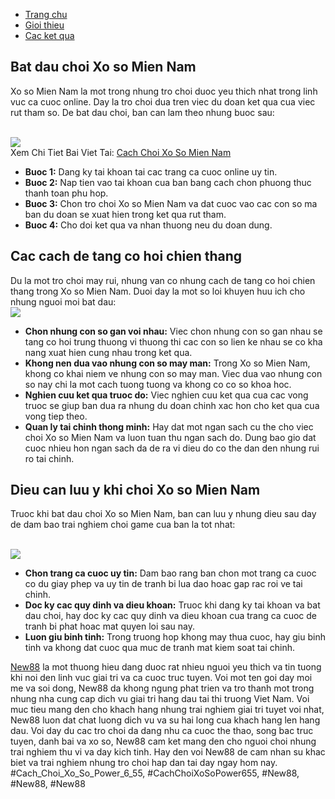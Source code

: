 <nav>
<ul>
<li><a href="#">Trang chu</a></li>
<li><a href="#">Gioi thieu</a></li>
<li><a href="#">Cac ket qua</a></li>
</ul>
</nav><section>
<h2>Bat dau choi Xo so Mien Nam</h2>
<p>Xo so Mien Nam la mot trong nhung tro choi duoc yeu thich nhat trong linh vuc ca cuoc online. Day la tro choi dua tren viec du doan ket qua cua viec rut tham so. De bat dau choi, ban can lam theo nhung buoc sau:</p><br><img src="https://new88n.net/wp-content/uploads/2025/04/Cach-Choi-Xo-So-Mien-Bac-De-Trung-300x157.png"></br>
Xem Chi Tiet Bai Viet Tai: <a href="https://new88n.net/cach-choi-xo-so-mien-nam/">Cach Choi Xo So Mien Nam</a>
<ul>
<li><strong>Buoc 1:</strong> Dang ky tai khoan tai cac trang ca cuoc online uy tin.</li>
<li><strong>Buoc 2:</strong> Nap tien vao tai khoan cua ban bang cach chon phuong thuc thanh toan phu hop.</li>
<li><strong>Buoc 3:</strong> Chon tro choi Xo so Mien Nam va dat cuoc vao cac con so ma ban du doan se xuat hien trong ket qua rut tham.</li>
<li><strong>Buoc 4:</strong> Cho doi ket qua va nhan thuong neu du doan dung.</li>
</ul>
</section><section>
<h2>Cac cach de tang co hoi chien thang</h2>
<p>Du la mot tro choi may rui, nhung van co nhung cach de tang co hoi chien thang trong Xo so Mien Nam. Duoi day la mot so loi khuyen huu ich cho nhung nguoi moi bat dau:<br><img src="https://new88n.net/wp-content/uploads/2025/04/Cach-Choi-Xo-So-Keno-De-Trung-Huong-Dan-Chi-Tiet-300x187.png"></br>
<ul>
<li><strong>Chon nhung con so gan voi nhau:</strong> Viec chon nhung con so gan nhau se tang co hoi trung thuong vi thuong thi cac con so lien ke nhau se co kha nang xuat hien cung nhau trong ket qua.</li>
<li><strong>Khong nen dua vao nhung con so may man:</strong> Trong Xo so Mien Nam, khong co khai niem ve nhung con so may man. Viec dua vao nhung con so nay chi la mot cach tuong tuong va khong co co so khoa hoc.</li>
<li><strong>Nghien cuu ket qua truoc do:</strong> Viec nghien cuu ket qua cua cac vong truoc se giup ban dua ra nhung du doan chinh xac hon cho ket qua cua vong tiep theo.</li>
<li><strong>Quan ly tai chinh thong minh:</strong> Hay dat mot ngan sach cu the cho viec choi Xo so Mien Nam va luon tuan thu ngan sach do. Dung bao gio dat cuoc nhieu hon ngan sach da de ra vi dieu do co the dan den nhung rui ro tai chinh.</li>
</ul>
</section><section>
<h2>Dieu can luu y khi choi Xo so Mien Nam</h2>
<p>Truoc khi bat dau choi Xo so Mien Nam, ban can luu y nhung dieu sau day de dam bao trai nghiem choi game cua ban la tot nhat:</p><br><img src="https://new88n.net/wp-content/uploads/2025/04/Cach-Choi-Xo-So-Keno-De-Trung-Huong-Dan-Chi-Tiet-300x187.png"></br>
<ul>
<li><strong>Chon trang ca cuoc uy tin:</strong> Dam bao rang ban chon mot trang ca cuoc co du giay phep va uy tin de tranh bi lua dao hoac gap rac roi ve tai chinh.</li>
<li><strong>Doc ky cac quy dinh va dieu khoan:</strong> Truoc khi dang ky tai khoan va bat dau choi, hay doc ky cac quy dinh va dieu khoan cua trang ca cuoc de tranh bi phat hoac mat quyen loi sau nay.</li>
<li><strong>Luon giu binh tinh:</strong> Trong truong hop khong may thua cuoc, hay giu binh tinh va khong dat cuoc qua muc de tranh mat kiem soat tai chinh.</li>
</ul>
</section><p><a href="https://new88n.net/">New88</a> la mot thuong hieu dang duoc rat nhieu nguoi yeu thich va tin tuong khi noi den linh vuc giai tri va ca cuoc truc tuyen. Voi mot ten goi day moi me va soi dong, New88 da khong ngung phat trien va tro thanh mot trong nhung nha cung cap dich vu giai tri hang dau tai thi truong Viet Nam. Voi muc tieu mang den cho khach hang nhung trai nghiem giai tri tuyet voi nhat, New88 luon dat chat luong dich vu va su hai long cua khach hang len hang dau. Voi day du cac tro choi da dang nhu ca cuoc the thao, song bac truc tuyen, danh bai va xo so, New88 cam ket mang den cho nguoi choi nhung trai nghiem thu vi va day kich tinh. Hay den voi New88 de cam nhan su khac biet va trai nghiem nhung tro choi hap dan tai day ngay hom nay.
#Cach_Choi_Xo_So_Power_6_55, #CachChoiXoSoPower655, #New88, #New88, #New88
